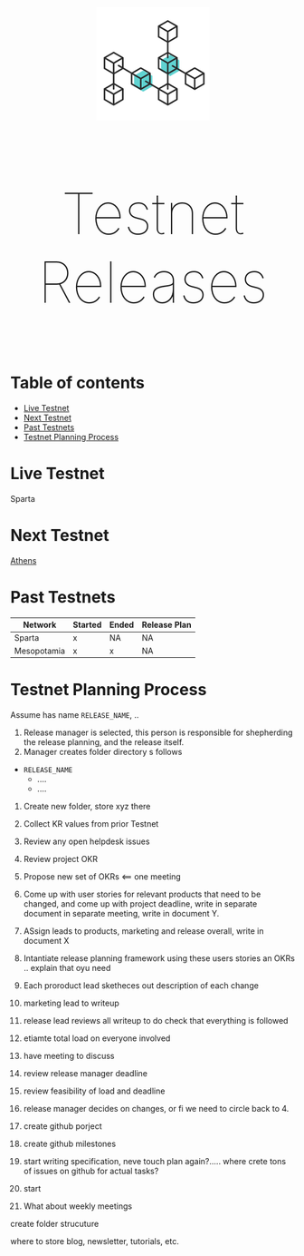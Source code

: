 <p align="center"><img width=200px src="testnet-logo.png"></p>
<p align="center" style="font-size:100px;font-weight:100;">Testnet Releases</p>

# Table of contents

- [Live Testnet](#live-testnet)
- [Next Testnet](#next-testnet)
- [Past Testnets](#past-testnets)
- [Testnet Planning Process](#testnet-planning-process)

# Live Testnet

Sparta

# Next Testnet

[Athens](athens/README.md)

# Past Testnets

| Network         | Started           | Ended         | Release Plan    |
| -------------   | -------------     | -----         | -----           |
| Sparta          | x                 |   NA          |       NA        |
| Mesopotamia     | x                 |   x           |       NA        |


# Testnet Planning Process

Assume has name `RELEASE_NAME`, ..


1. Release manager is selected, this person is responsible for shepherding the release planning, and the release itself.
2. Manager creates folder directory s follows
 - `RELEASE_NAME`
   - ....
   - ....
1. Create new folder, store xyz there
2. Collect KR values from prior Testnet
3. Review any open helpdesk issues
4. Review project OKR
5. Propose new set of OKRs <== one meeting
6. Come up with user stories for relevant products that need to be changed, and come up with project deadline, write
in separate document in separate meeting, write in document Y.
7. ASsign leads to products, marketing and release overall, write in document X
8. Intantiate release planning framework using these users stories an OKRs .. explain that oyu need
9. Each proroduct lead sketheces out description of each change
9. marketing lead to writeup
9. release lead reviews all writeup to do check that everything is followed
9. etiamte total load on everyone involved
9. have meeting to discuss
9. review release manager deadline
9. review feasibility of load and deadline
9. release manager decides on changes, or fi we need to circle back to 4.
7. create github porject
8. create github milestones
9. start writing specification, neve touch plan again?..... where crete tons of issues on github for actual tasks?
10. start


11. What about weekly meetings

create folder strucuture

where to store blog, newsletter, tutorials, etc.
